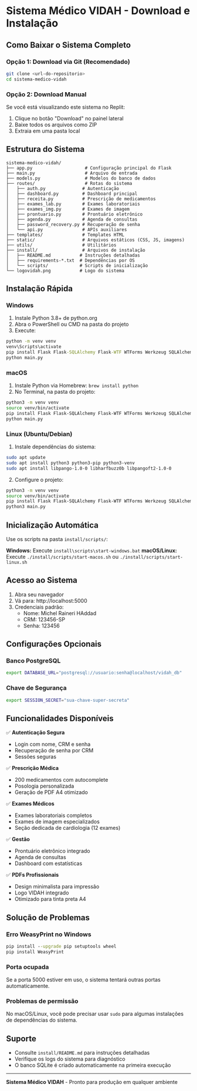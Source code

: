# Sistema Médico VIDAH - Download e Instalação

## Como Baixar o Sistema Completo

### Opção 1: Download via Git (Recomendado)
```bash
git clone <url-do-repositorio>
cd sistema-medico-vidah
```

### Opção 2: Download Manual
Se você está visualizando este sistema no Replit:
1. Clique no botão "Download" no painel lateral
2. Baixe todos os arquivos como ZIP
3. Extraia em uma pasta local

## Estrutura do Sistema

```
sistema-medico-vidah/
├── app.py                    # Configuração principal do Flask
├── main.py                   # Arquivo de entrada
├── models.py                 # Modelos do banco de dados
├── routes/                   # Rotas do sistema
│   ├── auth.py              # Autenticação
│   ├── dashboard.py         # Dashboard principal
│   ├── receita.py           # Prescrição de medicamentos
│   ├── exames_lab.py        # Exames laboratoriais
│   ├── exames_img.py        # Exames de imagem
│   ├── prontuario.py        # Prontuário eletrônico
│   ├── agenda.py            # Agenda de consultas
│   ├── password_recovery.py # Recuperação de senha
│   └── api.py               # APIs auxiliares
├── templates/               # Templates HTML
├── static/                  # Arquivos estáticos (CSS, JS, imagens)
├── utils/                   # Utilitários
├── install/                 # Arquivos de instalação
│   ├── README.md           # Instruções detalhadas
│   ├── requirements-*.txt  # Dependências por OS
│   └── scripts/            # Scripts de inicialização
└── logovidah.png           # Logo do sistema
```

## Instalação Rápida

### Windows
1. Instale Python 3.8+ de python.org
2. Abra o PowerShell ou CMD na pasta do projeto
3. Execute:
```cmd
python -m venv venv
venv\Scripts\activate
pip install Flask Flask-SQLAlchemy Flask-WTF WTForms Werkzeug SQLAlchemy psycopg2-binary email-validator WeasyPrint gunicorn
python main.py
```

### macOS
1. Instale Python via Homebrew: `brew install python`
2. No Terminal, na pasta do projeto:
```bash
python3 -m venv venv
source venv/bin/activate
pip install Flask Flask-SQLAlchemy Flask-WTF WTForms Werkzeug SQLAlchemy psycopg2-binary email-validator WeasyPrint gunicorn
python main.py
```

### Linux (Ubuntu/Debian)
1. Instale dependências do sistema:
```bash
sudo apt update
sudo apt install python3 python3-pip python3-venv
sudo apt install libpango-1.0-0 libharfbuzz0b libpangoft2-1.0-0
```

2. Configure o projeto:
```bash
python3 -m venv venv
source venv/bin/activate
pip install Flask Flask-SQLAlchemy Flask-WTF WTForms Werkzeug SQLAlchemy psycopg2-binary email-validator WeasyPrint gunicorn
python3 main.py
```

## Inicialização Automática

Use os scripts na pasta `install/scripts/`:

**Windows:** Execute `install\scripts\start-windows.bat`
**macOS/Linux:** Execute `./install/scripts/start-macos.sh` ou `./install/scripts/start-linux.sh`

## Acesso ao Sistema

1. Abra seu navegador
2. Vá para: http://localhost:5000
3. Credenciais padrão:
   - Nome: Michel Raineri HAddad
   - CRM: 123456-SP
   - Senha: 123456

## Configurações Opcionais

### Banco PostgreSQL
```bash
export DATABASE_URL="postgresql://usuario:senha@localhost/vidah_db"
```

### Chave de Segurança
```bash
export SESSION_SECRET="sua-chave-super-secreta"
```

## Funcionalidades Disponíveis

✅ **Autenticação Segura**
- Login com nome, CRM e senha
- Recuperação de senha por CRM
- Sessões seguras

✅ **Prescrição Médica**
- 200 medicamentos com autocomplete
- Posologia personalizada
- Geração de PDF A4 otimizado

✅ **Exames Médicos**
- Exames laboratoriais completos
- Exames de imagem especializados
- Seção dedicada de cardiologia (12 exames)

✅ **Gestão**
- Prontuário eletrônico integrado
- Agenda de consultas
- Dashboard com estatísticas

✅ **PDFs Profissionais**
- Design minimalista para impressão
- Logo VIDAH integrado
- Otimizado para tinta preta A4

## Solução de Problemas

### Erro WeasyPrint no Windows
```cmd
pip install --upgrade pip setuptools wheel
pip install WeasyPrint
```

### Porta ocupada
Se a porta 5000 estiver em uso, o sistema tentará outras portas automaticamente.

### Problemas de permissão
No macOS/Linux, você pode precisar usar `sudo` para algumas instalações de dependências do sistema.

## Suporte

- Consulte `install/README.md` para instruções detalhadas
- Verifique os logs do sistema para diagnóstico
- O banco SQLite é criado automaticamente na primeira execução

---
**Sistema Médico VIDAH** - Pronto para produção em qualquer ambiente